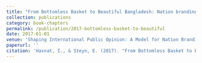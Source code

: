 ```yaml
---
title: "From Bottomless Basket to Beautiful Bangladesh: Nation branding through tourism and public diplomacy"
collection: publications
category: book-chapters
permalink: /publication/2017-bottomless-basket-to-beautiful
date: 2017-01-01
venue: 'Shaping International Public Opinion: A Model for Nation Branding and Public Diplomacy (Peter Lang)'
paperurl: ''
citation: 'Hasnat, I., & Steyn, E. (2017). "From Bottomless Basket to Beautiful Bangladesh: Nation branding through tourism and public diplomacy." In J.A. Fullerton & A. Kendrick (Eds.), Shaping International Public Opinion: A Model for Nation Branding and Public Diplomacy, pp. 149-168. New York, NY: Peter Lang.'
---
```

